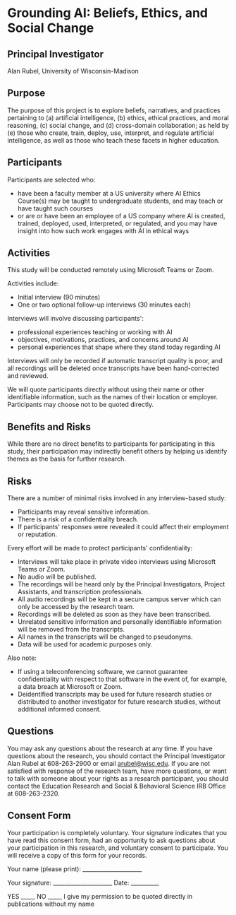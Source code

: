 # Grounding AI: Beliefs, Ethics, and Social Change

## Principal Investigator

Alan Rubel, University of Wisconsin-Madison 

## Purpose

The purpose of this project is to explore beliefs, narratives, and practices pertaining to (a) artificial intelligence, (b) ethics, ethical practices, and moral reasoning, (c) social change, and (d) cross-domain collaboration; as held by (e) those who create, train, deploy, use, interpret, and regulate artificial intelligence, as well as those who teach these facets in higher education.

## Participants

Participants are selected who:

- have been a faculty member at a US university where AI Ethics Course(s) may be taught to undergraduate students, and may teach or have taught such courses
- or are or have been an employee of a US company where AI is created, trained, deployed, used, interpreted, or regulated, and you may have insight into how such work engages with AI in ethical ways

## Activities

This study will be conducted remotely using Microsoft Teams or Zoom.

Activities include:

- Initial interview (90 minutes)
- One or two optional follow-up interviews (30 minutes each)

Interviews will involve discussing participants':

- professional experiences teaching or working with AI
- objectives, motivations, practices, and concerns around AI
- personal experiences that shape where they stand today regarding AI

Interviews will only be recorded if automatic transcript quality is poor, and all recordings will be deleted once transcripts have been hand-corrected and reviewed.

We will quote participants directly without using their name or other identifiable information, such as the names of their location or employer. Participants may choose not to be quoted directly. 

## Benefits and Risks

While there are no direct benefits to participants for participating in this study, their participation may indirectly benefit others by helping us identify themes as the basis for further research.

## Risks

There are a number of minimal risks involved in any interview-based study:

- Participants may reveal sensitive information.
- There is a risk of a confidentiality breach.
- If participants' responses were revealed it could affect their employment or reputation.

Every effort will be made to protect participants' confidentiality:

- Interviews will take place in private video interviews using Microsoft Teams or Zoom.
- No audio will be published.
- The recordings will be heard only by the Principal Investigators, Project Assistants, and transcription professionals.
- All audio recordings will be kept in a secure campus server which can only be accessed by the research team.
- Recordings will be deleted as soon as they have been transcribed.
- Unrelated sensitive information and personally identifiable information will be removed from the transcripts.
- All names in the transcripts will be changed to pseudonyms.
- Data will be used for academic purposes only.

Also note:

- If using a teleconferencing software, we cannot guarantee confidentiality with respect to that software in the event of, for example, a data breach at Microsoft or Zoom.
- Deidentified transcripts may be used for future research studies or distributed to another investigator for future research studies, without additional informed consent.

## Questions 

You may ask any questions about the research at any time. If you have questions about the research, you should contact the Principal Investigator Alan Rubel at 608-263-2900 or email arubel@wisc.edu. If you are not satisfied with response of the research team, have more questions, or want to talk with someone about your rights as a research participant, you should contact the Education Research and Social & Behavioral Science IRB Office at 608-263-2320.

## Consent Form

Your participation is completely voluntary. Your signature indicates that you have read this consent form, had an opportunity to ask questions about your participation in this research, and voluntary consent to participate. You will receive a copy of this form for your records.

Your name (please print): _____________________

Your signature: _____________________ Date: __________

YES _____ NO _____ I give my permission to be quoted directly in publications without my name